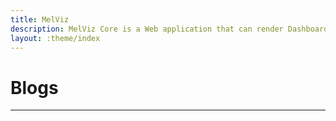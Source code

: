 ```yaml
---
title: MelViz
description: MelViz Core is a Web application that can render Dashboards in YAML format.
layout: :theme/index
---
```


# Blogs
---